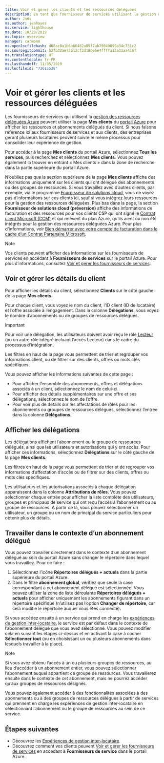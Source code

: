 ```yaml
---
title: Voir et gérer les clients et les ressources déléguées
description: En tant que fournisseur de services utilisant la gestion des ressources déléguées Azure, vous pouvez afficher l’ensemble des ressources et abonnements délégués de vos clients en accédant à Mes clients sur le portail Azure.
author: JnHs
ms.author: jenhayes
ms.service: lighthouse
ms.date: 10/23/2019
ms.topic: overview
manager: carmonm
ms.openlocfilehash: d68ac0a1b6a66482a85f7ab79840099a34c731c2
ms.sourcegitcommit: b2fb32ae73b12cf2d180e6e4ffffa13a31aa4c6f
ms.translationtype: HT
ms.contentlocale: fr-FR
ms.lasthandoff: 11/05/2019
ms.locfileid: "73615539"
---
```

# <a name="view-and-manage-customers-and-delegated-resources"></a>Voir et gérer les clients et les ressources déléguées

Les fournisseurs de services qui utilisent la [gestion des ressources déléguées Azure](../concepts/azure-delegated-resource-management.md) peuvent utiliser la page **Mes clients** du [portail Azure](https://portal.azure.com) pour afficher les ressources et abonnements délégués du client. Si nous faisons référence ici aux fournisseurs de services et aux clients, des entreprises gérant plusieurs locataires peuvent suivre le même processus pour consolider leur expérience de gestion.

Pour accéder à la page **Mes clients** du portail Azure, sélectionnez **Tous les services**, puis recherchez et sélectionnez **Mes clients**. Vous pouvez également la trouver en entrant « Mes clients » dans la zone de recherche dans la partie supérieure du portail Azure.

N’oubliez pas que la section supérieure de la page **Mes clients** affiche des informations uniquement sur les clients qui ont délégué des abonnements ou des groupes de ressources. Si vous travaillez avec d’autres clients, par exemple, via le programme [Fournisseur de solutions cloud](https://docs.microsoft.com/partner-center/csp-overview), vous ne voyez pas d’informations sur ces clients ici, sauf si vous intégrez leurs ressources pour la gestion des ressources déléguées. Plus bas dans la page, la section **Fournisseur de solutions cloud (préversion)** affiche des informations de facturation et des ressources pour vos clients CSP qui ont signé le [Contrat client Microsoft (CCM)](https://docs.microsoft.com/partner-center/confirm-customer-agreement) et qui relèvent du plan Azure, qu’ils aient ou non été intégrés pour la gestion des ressources déléguées Azure. Pour plus d’informations, voir [Bien démarrer avec votre compte de facturation dans le cadre d’un Contrat Partenaire Microsoft](https://docs.microsoft.com/azure/billing/mpa-overview).

> [!NOTE]
> Vos clients peuvent afficher des informations sur les fournisseurs de services en accédant à **Fournisseurs de services** sur le portail Azure. Pour plus d’informations, consultez [Voir et gérer les fournisseurs de services](view-manage-service-providers.md).

## <a name="view-and-manage-customer-details"></a>Voir et gérer les détails du client

Pour afficher les détails du client, sélectionnez **Clients** sur le côté gauche de la page **Mes clients**.

Pour chaque client, vous voyez le nom du client, l’ID client (ID de locataire) et l’offre associée à l’engagement. Dans la colonne **Délégations**, vous voyez le nombre d’abonnements ou de groupes de ressources délégués.

> [!IMPORTANT]
> Pour voir une délégation, les utilisateurs doivent avoir reçu le rôle [Lecteur](https://docs.microsoft.com/azure/role-based-access-control/built-in-roles#reader) (ou un autre rôle intégré incluant l’accès Lecteur) dans le cadre du processus d’intégration.

Les filtres en haut de la page vous permettent de trier et regrouper vos informations client, ou de filtrer sur des clients, offres ou mots clés spécifiques.

Vous pouvez afficher les informations suivantes de cette page :

- Pour afficher l’ensemble des abonnements, offres et délégations associés à un client, sélectionnez le nom de celui-ci.
- Pour afficher des détails supplémentaires sur une offre et ses délégations, sélectionnez le nom de l’offre.
- Pour voir plus de détails sur les affectations de rôles pour les abonnements ou groupes de ressources délégués, sélectionnez l’entrée dans la colonne **Délégations**.

## <a name="view-delegations"></a>Afficher les délégations

Les délégations affichent l’abonnement ou le groupe de ressources délégués, ainsi que les utilisateurs et autorisations qui y ont accès. Pour afficher ces informations, sélectionnez **Délégations** sur le côté gauche de la page **Mes clients**.

Les filtres en haut de la page vous permettent de trier et de regrouper vos informations d’affectation d’accès ou de filtrer sur des clients, offres ou mots clés spécifiques.

Les utilisateurs et les autorisations associés à chaque délégation apparaissent dans la colonne **Attributions de rôles**. Vous pouvez sélectionner chaque entrée pour afficher la liste complète des utilisateurs, groupes et principaux de service qui ont reçu l’accès à l’abonnement ou au groupe de ressources. À partir de là, vous pouvez sélectionner un utilisateur, un groupe ou un nom de principal du service particuliers pour obtenir plus de détails.

## <a name="work-in-the-context-of-a-delegated-subscription"></a>Travailler dans le contexte d’un abonnement délégué

Vous pouvez travailler directement dans le contexte d’un abonnement délégué au sein du portail Azure sans changer le répertoire dans lequel vous travaillez. Pour ce faire :

1. Sélectionnez l’icône **Répertoires délégués + actuels** dans la partie supérieure du portail Azure.
2. Dans le filtre **abonnement global**, vérifiez que seule la case correspondant à cet abonnement délégué est sélectionnée. Vous pouvez utiliser la zone de liste déroulante **Répertoires délégués + actuels** pour afficher uniquement les abonnements figurant dans un répertoire spécifique (n’utilisez pas l’option **Changer de répertoire**, car cela modifie le répertoire auquel vous êtes connecté).

Si vous accédez ensuite à un service qui prend en charge les [expériences de gestion inter-locataire](../concepts/cross-tenant-management-experience.md), le service est par défaut dans le contexte de l’abonnement délégué que vous avez sélectionné. Vous pouvez modifier cela en suivant les étapes ci-dessus et en activant la case à cocher **Sélectionner tout** (ou en choisissant un ou plusieurs abonnements dans lesquels travailler à la place).

> [!NOTE]
> Si vous avez obtenu l’accès à un ou plusieurs groupes de ressources, au lieu d’accéder à un abonnement entier, vous pouvez sélectionner l’abonnement auquel appartient ce groupe de ressources. Vous travaillerez ensuite dans le contexte de cet abonnement, mais ne pourrez accéder qu’aux groupes de ressources désignés.

Vous pouvez également accéder à des fonctionnalités associées à des abonnements ou à des groupes de ressources délégués à partir de services qui prennent en charge les expériences de gestion inter-locataire en sélectionnant l’abonnement ou le groupe de ressources au sein de ce service.

## <a name="next-steps"></a>Étapes suivantes

- Découvrez les [Expériences de gestion inter-locataire](../concepts/cross-tenant-management-experience.md).
- Découvrez comment vos clients peuvent [Voir et gérer les fournisseurs de services](view-manage-service-providers.md) en accédant à **Fournisseurs de service** dans le portail Azure.
